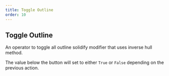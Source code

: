 ```yaml
---
title: Toggle Outline
order: 10
---
```


## Toggle Outline
An operator to toggle all outline solidify modifier that uses inverse hull method.

The value below the button will set to either `True` or `False` depending on the previous action.